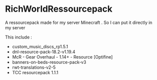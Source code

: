 # RichWorldRessourcepack
A ressourcepack made for my server Minecraft .
So I can put it directly in my server

This include :
- custom_music_discs_rp1.5.1
- dnl-resource-pack-18.2-v1.19.4
- McR - Gear Overhaul - 1.14+ - Resource [Optifine]
- banners-on-beds-resource-pack-v3
- rwt-translations-v2-5
- TCC resourcepack 1.1.1
